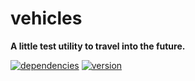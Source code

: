 # vehicles

**A little test utility to travel into the future.**

[![dependencies](https://img.shields.io/david/chrisguttandin/vehicles.svg?style=flat-square)](https://github.com/chrisguttandin/vehicles/network/dependencies)
[![version](https://img.shields.io/npm/v/vehicles.svg?style=flat-square)](https://www.npmjs.com/package/vehicles)
